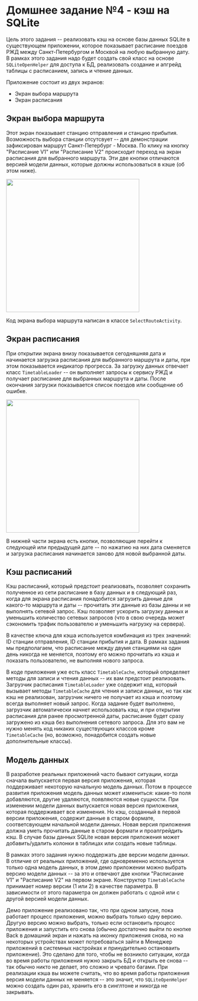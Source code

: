 # Домшнее задание №4 - кэш на SQLite

Цель этого задания -- реализовать кэш на основе базы данных SQLite в существующем приложении, которое показывает расписание поездов РЖД между Санкт-Петербургом и Москвой на любую выбранную дату. В рамках этого задания надо будет создать свой класс на основе `SQLiteOpenHelper` для доступа к БД, реализовать создание и апгрейд таблицы с расписанием, запись и чтение данных.

Приложение состоит из двух экранов:
- Экран выбора маршрута
- Экран расписания

## Экран выбора маршрута

Этот экран показывает станцию отправления и станцию прибытия. Возможность выбора станции отсутсвует -- для демонстрации зафиксирован маршрут Санкт-Петербург - Москва. По клику на кнопку "Расписание V1" или "Расписание V2" происходит переход на экран расписания для выбранного маршрута. Эти две кнопки отличаются версией модели данных, которые должны использоваться в кэше (об этом ниже). 

<img src="https://github.com/IFMO-Android-2016/homework4/blob/master/screenshots/select_route.png" width="360px"/>

Код экрана выбора маршрута написан в классе `SelectRouteActivity`.

## Экран расписания

При открытии экрана внизу показывается сегодняшняя дата и начинается загрузка расписания для выбранного маршрута и даты, при этом показывается индикатор прогресса. За загрузку данных отвечает класс `TimetableLoader` -- он выполняет запросы к сервису РЖД и получает расписание для выбранных маршрута и даты. После окончания загрузки показывается список поездов или сообщение об ошибке.

<img src="https://github.com/IFMO-Android-2016/homework4/blob/master/screenshots/timetable.png" width="360px"/>

В нижней части экрана есть кнопки, позволяющие перейти к следующей или предыдущей дате -- по нажатию на них дата сменяется и загрузка расписания начинается заново для новой выбранной даты.

## Кэш расписаний

Кэш расписаний, который предстоит реализовать, позволяет сохранить полученное из сети расписание в базу данных и в следующий раз, когда для экрана расписания понадобится загрузить данные для какого-то маршрута и даты -- прочитать эти данные из базы данны и не выполнять сетевой запрос. Кэш позволяет ускорить загрузку данных и уменьшить количество сетевых запросов (что в свою очередь может сэкономить трафик пользователю и уменьшить нагрузку на сервера).

В качестве ключа для кэша используется комбинация из трех значений: ID станции отправления, ID станции прибытия и дата. В рамках задания мы предполагаем, что расписание между двумя станциями на один день никогда не меняется, поэтому его можно прочитать из кэша и показать пользователю, не выполняя нового запроса. 

В коде приложения уже есть класс `TimetableCache`, который определяет методы для записи и чтения данных -- их вам предстоит реализовать. Загрузчик расписания `TimetableLoader` уже содержит код, который вызывает методы `TimetableCache` для чтения и записи данных, но так как кэш не реализован, загрузчик ничего не получает из кэша и поэтому всегда выполняет новый запрос. Когда задание будет выполнено, загрузчик автоматически начнет использовать кэш, и при открытии расписания для ранее просмотренной даты, расписание будет сразу загружено из кэша без выполнения сетевого запроса. Для это вам не нужно менять код никаких существующих классов кроме `TimetableCache` (но, возможно, понадобится создать новые дополнительные классы).

## Модель данных

В разработке реальных приложений часто бывают ситуации, когда сначала выпускается первая версия приложения, которая поддерживает некоторую начальную модель данных. Потом в процессе развития приложения модель данных может измениться: какие-то поля добавляются, другие удаляются, появляются новые сущности. При изменении модели данных выпускается новая версия приложения, которая поддерживает все изменения. Но кэш, созданный в первой версии приложения, содержит данные в старом формате, соответсвующем начальной модели данных. Новая версия приложения должна уметь прочитать данные в старом формати и проапгрейдить кэш. В случае базы данных SQLite новая версия приложения может добавить/удалить колонки в таблицах или создать новые таблицы. 

В рамках этого задания нужно поддержать две версии модели данных. В отличие от реальных приложений, где одновременно используется только одна модель данных, в этом демо приложении можно выбрать версию модели данных -- за это и отвечают две кнопки "Расписание V1" и "Расписание V2" на первом экране. Конструктор `TimetableCache` принимает номер версии (1 или 2) в качестве параметра. В зависимости от этого параметра он должен работать с одной или с другой версией модели данных.

Демо приложение реализовано так, что при одном запуске, пока работает процесс приложения, можно выбрать только одну версию. Другую версию можно выбрать, только если остановить процесс приложения и запустить его снова (обычно достаточно выйти по кнопке Back в домашний экран и нажать на иконку приложения снова, но на некоторых устройствах может потребоваться зайти в Менеджер приложений в системных настройках и принудительно остановаить приложение). Это сделано для того, чтобы не возникло ситуации, когда во время работы приложения нужно закрыть БД и открыть ее снова -- так обычно никто не делает, это сложно и чревато багами. При реализации кэша вы можете считать, что во время работы приложения версия модели данных не меняется -- это значит, что `SQLiteOpenHelper` можно создать один раз, хранить его в синглтоне и никогда не закрывать.


